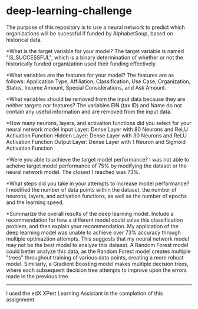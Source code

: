 # deep-learning-challenge

The purpose of this repository is to use a neural network to predict which organizations will be sucessful if funded by AlphabetSoup, based on historical data. 

*What is the target variable for your model?
The target variable is named "IS_SUCCESSFUL", which is a binary determination of whether or not the historically funded organization used their funding effectively.

*What variables are the features for your model?
The features are as follows: Application Type, Affiliation, Classification, Use Case, Organization, Status, Income Amount, Special Considerations, and Ask Amount.

*What variables should be removed from the input data because they are neither targets nor features?
The variables EIN (tax ID) and Name do not contain any useful information and are removed from the input data. 

*How many neurons, layers, and activation functions did you select for your neural network model
Input Layer: Dense Layer with 80 Neurons and ReLU Activation Function
Hidden Layer: Dense Layer with 30 Neurons and ReLU Activation Function
Output Layer: Dense Layer with 1 Neuron and Sigmoid Activation Function

*Were you able to achieve the target model performance?
I was not able to acheive target model performance of 75% by modifying the dataset or the neural network model. The closest I reached was 73%. 

*What steps did you take in your attempts to increase model performance?
I modified the number of data points within the dataset, the number of neurons, layers, and activation functions, as well as the number of epochs and the learning speed. 

*Summarize the overall results of the deep learning model. Include a recommendation for how a different model could solve this classification problem, and then explain your recommendation.
My application of the deep learning model was unable to achieve over 73% accuracy through multiple optimaztion attempts. This suggests that my neural network model may not be the best model to analyze this dataset. 
A Random Forest model could better analyze this data, as the Random Forest model creates multiple "trees" throughout training of various data points, creating a more robust model. 
Similiarly, a Gradient Boosting model makes multiple decision trees, where each subsequent decision tree attempts to improve upon the errors made in the previous tree.

----
I used the edX XPert Learning Assistant in the completion of this assignment. 
